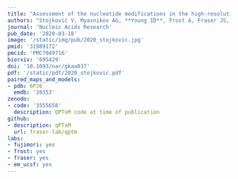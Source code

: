```yaml
---
title: "Assessment of the nucleotide modifications in the high-resolution cryo-electron microscopy structure of the Escherichia coli 50S subunit."
authors: "Stojković V, Myasnikov AG, **Young ID**, Frost A, Fraser JS, Fujimori DG."
journal: 'Nucleic Acids Research'
pub_date: '2020-03-18'
image: '/static/img/pub/2020_stojkovic.jpg'
pmid: '31989172'
pmcid: 'PMC7049716'
biorxiv: '695429'
doi: '10.1093/nar/gkaa037'
pdf: '/static/pdf/2020_stojkovic.pdf'
paired_maps_and_models:
- pdb: 6PJ6
  emdb: '20353'
zenodo:
- code: '3555658'
  description: QPTxM code at time of publication
github:
- description: qPTxM
  url: fraser-lab/qptm
labs:
- fujimori: yes
- frost: yes
- fraser: yes
- em_ucsf: yes
---
```

